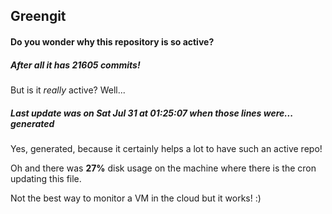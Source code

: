 ## Greengit

#### Do you wonder why this repository is so active?

##### After all it has 21605 commits!

But is it *really* active? Well...

##### Last update was on Sat Jul 31 at 01:25:07 when those lines were... generated

Yes, generated, because it certainly helps a lot to have such an active repo!

Oh and there was **27%** disk usage on the machine
where there is the cron updating this file.

Not the best way to monitor a VM in the cloud but it works! :)
